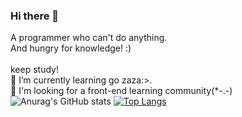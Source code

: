 ### Hi there 👋

<!--
**ch-Lee1/ch-Lee1** is a ✨ _special_ ✨ repository because its `README.md` (this file) appears on your GitHub profile.

Here are some ideas to get you started:

- 🔭 I’m currently working on ...
- 🌱 I’m currently learning ...
- 👯 I’m looking to collaborate on ...
- 🤔 I’m looking for help with ...
- 💬 Ask me about ...
- 📫 How to reach me: ...
- 😄 Pronouns: ...
- ⚡ Fun fact: ...
-->
A programmer who can't do anything.<br/>
And hungry for knowledge!  :)<br/>  
keep study!<br/>
🌱 I’m currently learning go  zaza:>.<br/>
🤔 I'm looking for a front-end learning community(*-.-)<br/>
![Anurag's GitHub stats](https://github-readme-stats.vercel.app/api?username=canwoh&show_icons=true&theme=radical)
[![Top Langs](https://github-readme-stats.vercel.app/api/top-langs/?username=anuraghazra)](https://github.com/anuraghazra/github-readme-stats)
